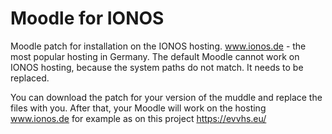 # Moodle for IONOS

Moodle patch for installation on the IONOS hosting. www.ionos.de - the most popular hosting in Germany.  The default Moodle cannot work on IONOS hosting, because the system paths do not match. It needs to be replaced. 

You can download the patch for your version of the muddle and replace the files with you. After that, your Moodle will work on the hosting www.ionos.de for example as on this project https://evvhs.eu/
